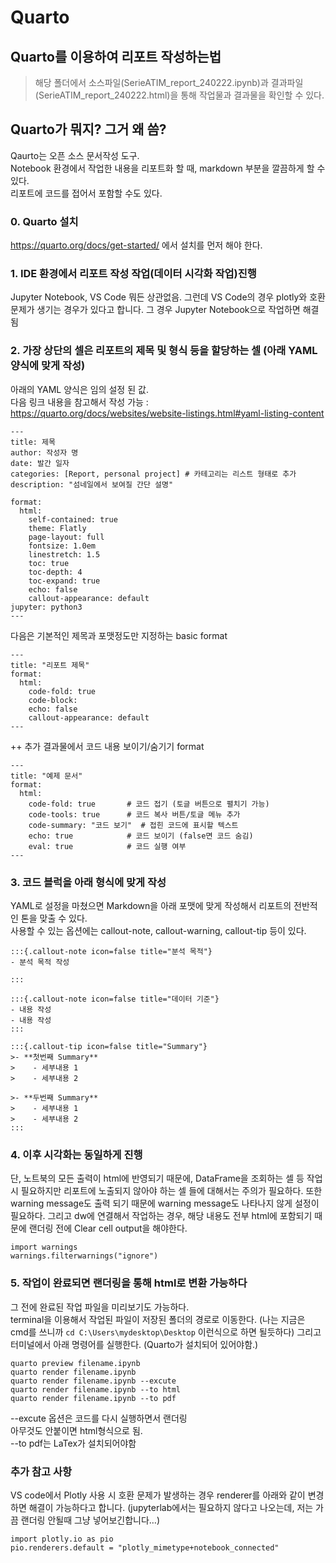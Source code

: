 # Quarto

## Quarto를 이용하여 리포트 작성하는법

> 해당 폴더에서 소스파일(SerieATIM_report_240222.ipynb)과 결과파일(SerieATIM_report_240222.html)을 통해 작업물과 결과물을 확인할 수 있다.

## Quarto가 뭐지? 그거 왜 씀?
Qaurto는 오픈 소스 문서작성 도구.<br>
Notebook 환경에서 작업한 내용을 리포트화 할 때, markdown 부분을 깔끔하게 할 수 있다. <br>
리포트에 코드를 접어서 포함할 수도 있다.



### 0. Quarto 설치<br>
https://quarto.org/docs/get-started/ 에서 설치를 먼저 해야 한다.

### 1. IDE 환경에서 리포트 작성 작업(데이터 시각화 작업)진행<br>
Jupyter Notebook, VS Code 뭐든 상관없음. 그런데 VS Code의 경우 plotly와 호환 문제가 생기는 경우가 있다고 합니다. 그 경우 Jupyter Notebook으로 작업하면 해결됨

### 2. 가장 상단의 셀은 리포트의 제목 및 형식 등을 할당하는 셀 (아래 YAML양식에 맞게 작성)
아래의 YAML 양식은 임의 설정 된 값. <br>
다음 링크 내용을 참고해서 작성 가능 : https://quarto.org/docs/websites/website-listings.html#yaml-listing-content
```
---
title: 제목
author: 작성자 명
date: 발간 일자
categories: [Report, personal project] # 카테고리는 리스트 형태로 추가
description: "섬네일에서 보여질 간단 설명"

format:
  html:
    self-contained: true
    theme: Flatly
    page-layout: full
    fontsize: 1.0em
    linestretch: 1.5
    toc: true
    toc-depth: 4
    toc-expand: true
    echo: false
    callout-appearance: default
jupyter: python3
---
```
다음은 기본적인 제목과 포맷정도만 지정하는 basic format
```
---
title: "리포트 제목"
format:
  html:
    code-fold: true
    code-block:
    echo: false
    callout-appearance: default
---
```
\++ 추가 결과물에서 코드 내용 보이기/숨기기 format
```
---
title: "예제 문서"
format:
  html:
    code-fold: true       # 코드 접기 (토글 버튼으로 펼치기 가능)
    code-tools: true      # 코드 복사 버튼/토글 메뉴 추가
    code-summary: "코드 보기"  # 접힌 코드에 표시할 텍스트
    echo: true            # 코드 보이기 (false면 코드 숨김)
    eval: true            # 코드 실행 여부
---
```


### 3. 코드 블럭을 아래 형식에 맞게 작성
YAML로 설정을 마쳤으면 Markdown을 아래 포맷에 맞게 작성해서 리포트의 전반적인 톤을 맞출 수 있다.<br>
사용할 수 있는 옵션에는 callout-note, callout-warning, callout-tip 등이 있다.
```
:::{.callout-note icon=false title="분석 목적"}
- 분석 목적 작성

::: 

:::{.callout-note icon=false title="데이터 기준"}
- 내용 작성
- 내용 작성
:::

:::{.callout-tip icon=false title="Summary"} 
>- **첫번째 Summary**
>    - 세부내용 1
>    - 세부내용 2

>- **두번째 Summary**
>    - 세부내용 1
>    - 세부내용 2
:::
```

### 4. 이후 시각화는 동일하게 진행
단, 노트북의 모든 출력이 html에 반영되기 때문에, DataFrame을 조회하는 셀 등 작업 시 필요하지만 리포트에 노출되지 않아야 하는 셀 들에 대해서는 주의가 필요하다. 또한 warning message도 출력 되기 때문에 warning message도 나타나지 않게 설정이 필요하다. 그리고 dw에 연결해서 작업하는 경우, 해당 내용도 전부 html에 포함되기 때문에 랜더링 전에 Clear cell output을 해야한다.
```
import warnings
warnings.filterwarnings("ignore")
```

### 5. 작업이 완료되면 랜더링을 통해 html로 변환 가능하다
그 전에 완료된 작업 파일을 미리보기도 가능하다.<br>
terminal을 이용해서 작업된 파일이 저장된 폴더의 경로로 이동한다. (나는 지금은 cmd를 쓰니까 `cd C:\Users\mydesktop\Desktop` 이런식으로 하면 될듯하다)
그리고 터미널에서 아래 명령어를 실행한다. (Quarto가 설치되어 있어야함.)
```
quarto preview filename.ipynb
quarto render filename.ipynb
quarto render filename.ipynb --excute
quarto render filename.ipynb --to html
quarto render filename.ipynb --to pdf
```
\--excute 옵션은 코드를 다시 실행하면서 랜더링<br>
아무것도 안붙이면 html형식으로 됨.<br>
\--to pdf는 LaTex가 설치되어야함

### 추가 참고 사항
VS code에서 Plotly 사용 시 호환 문제가 발생하는 경우 renderer를 아래와 같이 변경하면 해결이 가능하다고 합니다. 
(jupyterlab에서는 필요하지 않다고 나오는데, 저는 가끔 랜더링 안될때 그냥 넣어보긴합니다…)
```
import plotly.io as pio
pio.renderers.default = "plotly_mimetype+notebook_connected"
```
